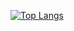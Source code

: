 [![Top Langs](https://github-readme-stats.vercel.app/api/top-langs/?username=Suly-ms&layout=compact&theme=gradient)](https://github.com/Suly-ms/github-readme-stats)
